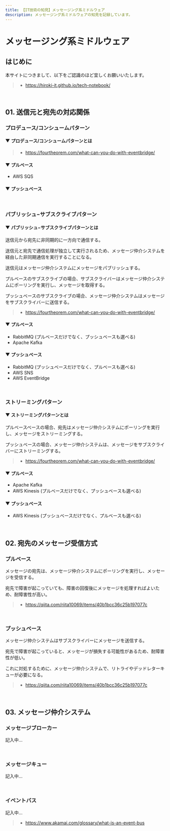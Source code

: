 ```yaml
---
title: 【IT技術の知見】メッセージング系ミドルウェア
description: メッセージング系ミドルウェアの知見を記録しています。
---
```


# メッセージング系ミドルウェア

## はじめに

本サイトにつきまして、以下をご認識のほど宜しくお願いいたします。

> - https://hiroki-it.github.io/tech-notebook/

<br>

## 01. 送信元と宛先の対応関係

### プロデュース/コンシュームパターン

#### ▼ プロデュース/コンシュームパターンとは

> - https://fourtheorem.com/what-can-you-do-with-eventbridge/

#### ▼ プルベース

- AWS SQS

#### ▼ プッシュベース

<br>

### パブリッシュ−サブスクライブパターン

#### ▼ パブリッシュ−サブスクライブパターンとは

送信元から宛先に非同期的に一方向で通信する。

送信元と宛先で通信処理が独立して実行されるため、メッセージ仲介システムを経由した非同期通信を実行することになる。

送信元はメッセージ仲介システムにメッセージをパブリッシュする。

プルベースのサブスクライブの場合、サブスクライバーはメッセージ仲介システムにポーリングを実行し、メッセージを取得する。

プッシュベースのサブスクライブの場合、メッセージ仲介システムはメッセージをサブスクライバーに送信する。

> - https://fourtheorem.com/what-can-you-do-with-eventbridge/

#### ▼ プルベース

- RabbitMQ (プルベースだけでなく、プッシュベースも選べる)
- Apache Kafka

#### ▼ プッシュベース

- RabbitMQ (プッシュベースだけでなく、プルベースも選べる)
- AWS SNS
- AWS EventBridge

<br>

### ストリーミングパターン

#### ▼ ストリーミングパターンとは

プルベースベースの場合、宛先はメッセージ仲介システムにポーリングを実行し、メッセージをストリーミングする。

プッシュベースの場合、メッセージ仲介システムは、メッセージをサブスクライバーにストリーミングする。

> - https://fourtheorem.com/what-can-you-do-with-eventbridge/

#### ▼ プルベース

- Apache Kafka
- AWS Kinesis (プルベースだけでなく、プッシュベースも選べる)

#### ▼ プッシュベース

- AWS Kinesis (プッシュベースだけでなく、プルベースも選べる)

<br>

## 02. 宛先のメッセージ受信方式

### プルベース

メッセージの宛先は、メッセージ仲介システムにポーリングを実行し、メッセージを受信する。

宛先で障害が起こっていても、障害の回復後にメッセージを処理すればよいため、耐障害性が高い。

> - https://qiita.com/riita10069/items/40b1bcc36c25b197077c

<br>

### プッシュベース

メッセージ仲介システムはサブスクライバーにメッセージを送信する。

宛先で障害が起こっていると、メッセージが損失する可能性があるため、耐障害性が低い。

これに対処するために、メッセージ仲介システムで、リトライやデッドレターキューが必要になる。

> - https://qiita.com/riita10069/items/40b1bcc36c25b197077c

<br>

## 03. メッセージ仲介システム

### メッセージブローカー

記入中...

<br>

### メッセージキュー

記入中...

<br>

### イベントバス

記入中...

> - https://www.akamai.com/glossary/what-is-an-event-bus

<br>
